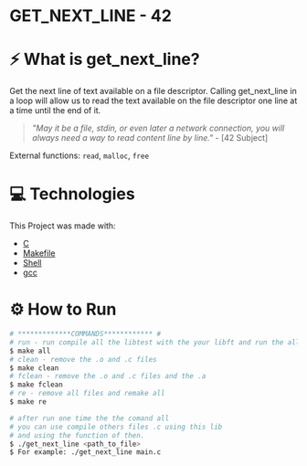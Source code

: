 # GET_NEXT_LINE - 42

# ⚡ What is get_next_line?

Get the next line of text available on a file descriptor.
Calling get_next_line in a loop will allow us to read the text available on the
file descriptor one line at a time until the end of it.  

> *"May it be a file, stdin, or even later a network connection, you will always
> need a way to read content line by line."* - [42 Subject]

External functions: `read`, `malloc`, `free`

# :computer: Technologies

This Project was made with:

* [C](https://devdocs.io/)
* [Makefile](https://www.gnu.org/software/make/manual/make.html)
* [Shell](https://unixguide.readthedocs.io/en/latest/unixcheatsheet/)
* [gcc](https://terminaldeinformacao.com/2015/10/08/como-instalar-e-configurar-o-gcc-no-windows-mingw/)

# ⚙️ How to Run
```bash
# *************COMMANDS************ #
# run - run compile all the libtest with the your libft and run the all tests
$ make all
# clean - remove the .o and .c files 
$ make clean
# fclean - remove the .o and .c files and the .a
$ make fclean
# re - remove all files and remake all
$ make re

# after run one time the the comand all 
# you can use compile others files .c using this lib 
# and using the function of then.
$ ./get_next_line <path_to_file>
$ For example: ./get_next_line main.c

```
